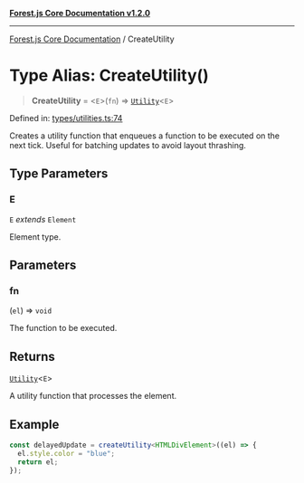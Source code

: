 [**Forest.js Core Documentation v1.2.0**](../README.md)

***

[Forest.js Core Documentation](../README.md) / CreateUtility

# Type Alias: CreateUtility()

> **CreateUtility** = \<`E`\>(`fn`) => [`Utility`](Utility.md)\<`E`\>

Defined in: [types/utilities.ts:74](https://github.com/GrangbelrLurain/forest-js/blob/3b9f0f1236af55b74c90cc45f6935444ec94c11b/packages/core/src/types/utilities.ts#L74)

Creates a utility function that enqueues a function to be executed on the next tick.
Useful for batching updates to avoid layout thrashing.

## Type Parameters

### E

`E` *extends* `Element`

Element type.

## Parameters

### fn

(`el`) => `void`

The function to be executed.

## Returns

[`Utility`](Utility.md)\<`E`\>

A utility function that processes the element.

## Example

```ts
const delayedUpdate = createUtility<HTMLDivElement>((el) => {
  el.style.color = "blue";
  return el;
});
```
